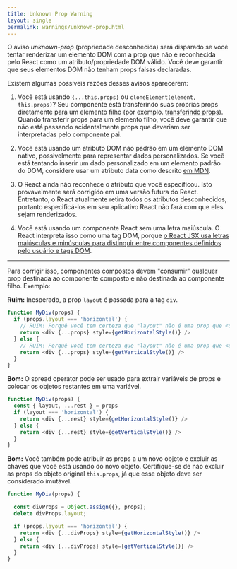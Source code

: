 ```yaml
---
title: Unknown Prop Warning
layout: single
permalink: warnings/unknown-prop.html
---
```


O aviso _unknown-prop_ (propriedade desconhecida) será disparado se você tentar renderizar um elemento DOM com a prop que não é reconhecida pelo React como um atributo/propriedade DOM válido. Você deve garantir que seus elementos DOM não tenham props falsas declaradas.

Existem algumas possíveis razões desses avisos aparecerem:


1. Você está usando `{...this.props}` ou `cloneElement(element, this.props)`? Seu componente está transferindo suas próprias props diretamente para um elemento filho (por exemplo. [transferindo props](/docs/transferring-props.html)). Quando transferir props para um elemento filho, você deve garantir que não está passando acidentalmente props que deveriam ser interpretadas pelo componente pai.

2. Você está usando um atributo DOM não padrão em um elemento DOM nativo, possivelmente para representar dados personalizados. Se você está tentando inserir um dado personalizado em um elemento padrão do DOM, considere usar um atributo data como descrito [em MDN](https://developer.mozilla.org/pt-BR/docs/Web/Guide/HTML/Using_data_attributes).

3. O React ainda não reconhece o atributo que você especificou. Isto provavelmente será corrigido em uma versão futura do React. Entretanto, o React atualmente retira todos os atributos desconhecidos, portanto especificá-los em seu aplicativo React não fará com que eles sejam renderizados.

4. Você está usando um componente React sem uma letra maiúscula. O React interpreta isso como uma tag DOM, porque [o React JSX usa letras maiúsculas e minúsculas para distinguir entre componentes definidos pelo usuário e tags DOM](/docs/jsx-in-depth.html#user-defined-components-must-be-capitalized).

---

Para corrigir isso, componentes compostos devem "consumir" qualquer prop destinada ao componente composto e não destinada ao componente filho. 
Exemplo:

**Ruim:** Inesperado, a prop `layout` é passada para a tag `div`.

```js
function MyDiv(props) {
  if (props.layout === 'horizontal') {
    // RUIM! Porquê você tem certeza que "layout" não é uma prop que <div> entenda.
    return <div {...props} style={getHorizontalStyle()} />
  } else {
    // RUIM! Porquê você tem certeza que "layout" não é uma prop que <div> entenda.
    return <div {...props} style={getVerticalStyle()} />
  }
}
```

**Bom:** O spread operator pode ser usado para extrair variáveis ​​de props e colocar os objetos restantes em uma variável.

```js
function MyDiv(props) {
  const { layout, ...rest } = props
  if (layout === 'horizontal') {
    return <div {...rest} style={getHorizontalStyle()} />
  } else {
    return <div {...rest} style={getVerticalStyle()} />
  }
}
```

**Bom:** Você também pode atribuir as props a um novo objeto e excluir as chaves que você está usando do novo objeto. Certifique-se de não excluir as props do objeto original `this.props`, já que esse objeto deve ser considerado imutável.

```js
function MyDiv(props) {

  const divProps = Object.assign({}, props);
  delete divProps.layout;

  if (props.layout === 'horizontal') {
    return <div {...divProps} style={getHorizontalStyle()} />
  } else {
    return <div {...divProps} style={getVerticalStyle()} />
  }
}
```
